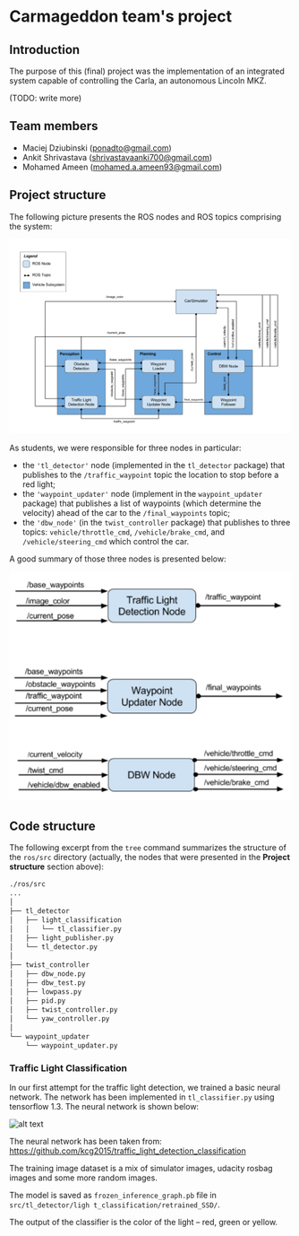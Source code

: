 # Carmageddon team's project

## Introduction

The purpose of this (final) project was the implementation of an integrated system
capable of controlling the Carla, an autonomous Lincoln MKZ.

(TODO: write more)

## Team members

* Maciej Dziubinski (ponadto@gmail.com)
* Ankit Shrivastava (shrivastavaanki700@gmail.com)
* Mohamed Ameen (mohamed.a.ameen93@gmail.com)

## Project structure

The following picture presents the ROS nodes and ROS topics comprising the system:

![alt text](imgs/final-project-ros-graph-v2.png)

As students, we were responsible for three nodes in particular:

* the `'tl_detector'` node (implemented in the `tl_detector` package) that publishes
  to the `/traffic_waypoint` topic the location to stop before a red light;
* the `'waypoint_updater'` node (implement in the `waypoint_updater` package)
  that publishes a list of waypoints (which determine the velocity) ahead of the
  car to the `/final_waypoints` topic;
* the `'dbw_node'` (in the `twist_controller` package) that publishes to three
  topics: `vehicle/throttle_cmd`, `/vehicle/brake_cmd`, and `/vehicle/steering_cmd`
  which control the car.

A good summary of those three nodes is presented below:

![alt text](imgs/three-nodes.png)

## Code structure

The following excerpt from the `tree` command summarizes the structure of the
`ros/src` directory (actually, the nodes that were presented in the
**Project structure** section above):

```
./ros/src
...
│
├── tl_detector
│   ├── light_classification
│   │   └── tl_classifier.py
│   ├── light_publisher.py
│   └── tl_detector.py
│
├── twist_controller
│   ├── dbw_node.py
│   ├── dbw_test.py
│   ├── lowpass.py
│   ├── pid.py
│   ├── twist_controller.py
│   └── yaw_controller.py
│
└── waypoint_updater
    └── waypoint_updater.py
```

### Traffic Light Classification

In our first attempt for the traffic light detection, we trained a basic neural network. The network has been implemented in `tl_classifier.py` using tensorflow 1.3. The neural network is shown below:

![alt text](imgs/arch.png)

The neural network has been taken from: https://github.com/kcg2015/traffic_light_detection_classification

The training image dataset is a mix of simulator images, udacity rosbag images and some more random images.

The model is saved as `frozen_inference_graph.pb` file in `src/tl_detector/ligh
t_classification/retrained_SSD/`.

The output of the classifier is the color of the light – red, green or yellow.